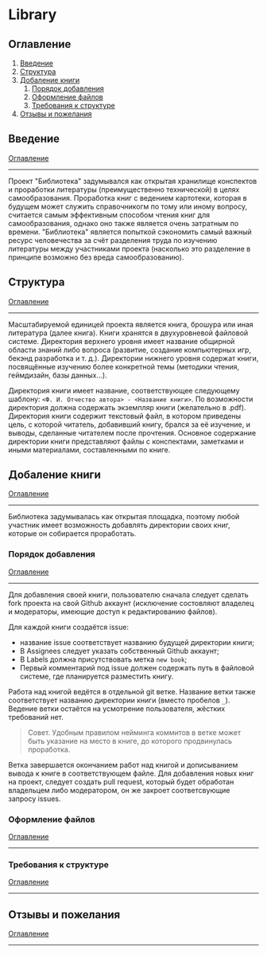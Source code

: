 # Library

## Оглавление

1. [Введение](#Введение)
2. [Структура](#Структура)
3. [Добаление книги](#Добаление-книги)
   1. [Порядок добавления](#Порядок-добавления)
   2. [Оформление файлов](#Оформление-файлов)
   3. [Требования к структуре](#Требования-к-структуре)
4. [Отзывы и пожелания](#Отзывы-и-пожелания)

## Введение
[Оглавление](#Оглавление)
___

Проект "Библиотека" задумывался как открытая хранилище конспектов и проработки литературы (преимущественно технической)
в целях самообразования. Проработка книг с ведением картотеки, которая в будущем может служить справочникогм по тому или
иному вопросу, считается самым эффективным способом чтения книг для самообразования, однако оно также является очень
затратным по времени. "Библиотека" является попыткой сэкономить самый важный ресурс человечества за счёт разделения труда
по изучению литературы между участниками проекта (насколько это разделение в принципе возможно без вреда самообразованию).


## Структура
[Оглавление](#Оглавление)
___

Масштабируемой единицей проекта является книга, брошура или иная литература (далее книга). Книги хранятся в двухуровневой
файловой системе. Директория верхнего уровня имеет название общирной области знаний либо вопроса
(развитие, создание компьютерных игр, бекэнд разработка и т. д.). Директории нижнего уровня содержат книги, посвящённые
изучению более конкретной темы (методики чтения, геймдизайн, базы данных...).

Директория книги имеет название, соответствующее следующему шаблону: `<Ф. И. Отчество автора> - <Название книги>`.
По возможности директория должна содержать экземпляр книги (желательно в .pdf). Директория книги содержит текстовый файл,
в котором приведены цель, с которой читатель, добавивший книгу, брался за её изучение, и выводы, сделанные читателем
после прочтения. Основное содержание директории книги представляют файлы с конспектами, заметками и иными материалами,
составленными по книге.

## Добаление книги
[Оглавление](#Оглавление)
___

Библиотека задумывалась как открытая площадка, поэтому любой участник имеет возможность добавлять директории своих книг,
которые он собирается проработать. 

### Порядок добавления
[Оглавление](#Оглавление)
___

Для добавления своей книги, пользователю сначала следует сделать fork проекта на свой Github аккаунт (исключение состовляют
владелец и модераторы, имеющие доступ к редактированию файлов).

Для каждой книги создаётся issue:

- название issue соответствует названию будущей директории книги;
- В Assignees следует указать собственный Github аккаунт;
- В Labels должна присутствовать метка `new book`;
- Первый комментарий под issue должен содержать путь в файловой системе, где планируется разместить книгу.

Работа над книгой ведётся в отдельной git ветке. Название ветки также соответствует названию директории книги
(вместо пробелов `_`). Ведение ветки остаётся на усмотрение пользователя, жёстких требований нет.

>Совет. Удобным правилом нейминга коммитов в ветке может быть указание на место в книге, до которого продвинулась проработка.

Ветка завершается окончанием работ над книгой и дописыванием вывода к книге в соответствующем файле. Для добавления
новых книг на проект, следует создать pull request, который будет обработан владельцем либо модератором, он же закроет
соответсвующие запросу issues.

### Оформление файлов
[Оглавление](#Оглавление)
___

### Требования к структуре
[Оглавление](#Оглавление)
___

## Отзывы и пожелания
[Оглавление](#Оглавление)
___

